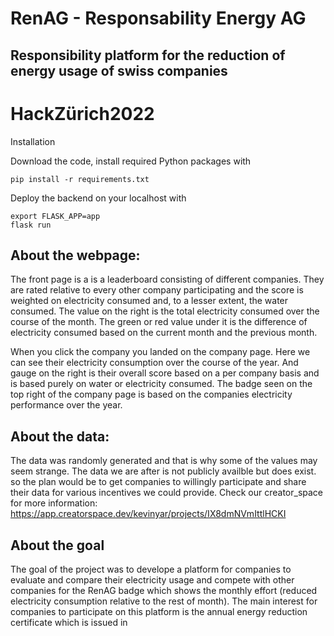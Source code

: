 # RenAG - Responsability Energy AG
## Responsibility platform for the reduction of energy usage of swiss companies

# HackZürich2022 

Installation

Download the code, install required Python packages with

```
pip install -r requirements.txt
```

Deploy the backend on your localhost with

```
export FLASK_APP=app
flask run
```
## About the webpage:

The front page is a is a leaderboard consisting of different companies. They are rated relative to every other company participating and the score is weighted on electricity consumed and, to a lesser extent, the water consumed. The value on the right is the total electricity consumed over the course of the month. The green or red value under it is the difference of electricity consumed based on the current month and the previous month.

When you click the company you landed on the company page. Here we can see their electricity consumption over the course of the year. And gauge on the right is their overall score based on a per company basis and is based purely on water or electricity consumed. The badge seen on the top right of the company page is based on the companies electricity performance over the year.


## About the data:

The data was randomly generated and that is why some of the values may seem strange. The data we are after is not publicly availble but does exist. so the plan would be to get companies to willingly participate and share their data for various incentives we could provide. Check our creator_space for more information: https://app.creatorspace.dev/kevinyar/projects/IX8dmNVmIttlHCKI

## About the goal

The goal of the project was to develope a platform for companies to evaluate and compare their electricity usage and compete with other companies for the RenAG badge which shows the monthly effort (reduced electricity consumption relative to the rest of month). The main interest for companies to participate on this platform is the annual energy reduction certificate which is issued in  

